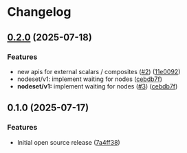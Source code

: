 # Changelog

## [0.2.0](https://github.com/smartcontractkit/crib-sdk/compare/v0.1.0...v0.2.0) (2025-07-18)


### Features

* new apis for external scalars / composites ([#2](https://github.com/smartcontractkit/crib-sdk/issues/2)) ([11e0092](https://github.com/smartcontractkit/crib-sdk/commit/11e009265e26e763a33d53d4df6dda198fc1c12e))
* nodeset/v1: implement waiting for nodes ([cebdb7f](https://github.com/smartcontractkit/crib-sdk/commit/cebdb7fe5c8e57433e7e5e8df8f57d56d19f614c))
* **nodeset/v1:** implement waiting for nodes ([#3](https://github.com/smartcontractkit/crib-sdk/issues/3)) ([cebdb7f](https://github.com/smartcontractkit/crib-sdk/commit/cebdb7fe5c8e57433e7e5e8df8f57d56d19f614c))

## 0.1.0 (2025-07-17)

### Features

* Initial open source release ([7a4ff38](https://github.com/smartcontractkit/crib-sdk/commit/7a4ff38e44b518c21b50076b3ca82ee1a84dd3d7))

